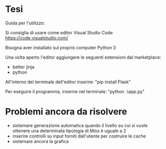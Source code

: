 # Tesi

Guida per l'utilizzo:

Si consiglia di usare come editor Visual Studio Code
https://code.visualstudio.com/

Bisogna aver installato sul proprio computer Python 3

Una volta aperto l'editor aggiungere le seguenti estensioni dal marketplace:
- better jinja
- python

All'interno del terminale dell'editor inserire:
"pip install Flask"

Per eseguire il programma, inserire nel terminale:
"python .\app.py"



# Problemi ancora da risolvere
- sistemare generazione automatica quando il livello su cui si vuole ottenere una determinata tipologia di Miss è uguale a 2
- inserire controlli su input forniti dall'utente per costruire le cache
- sistemare ancora la grafica
